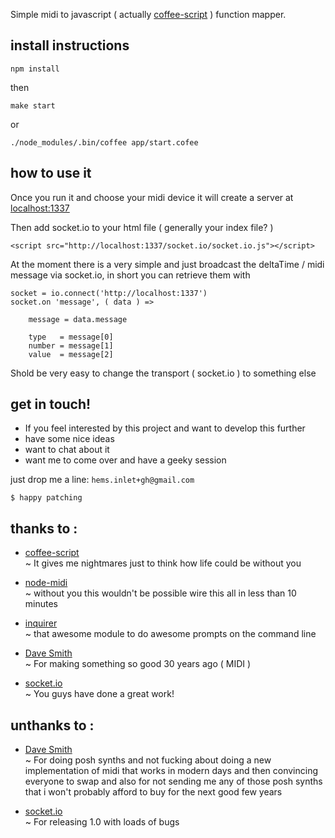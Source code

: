 Simple midi to javascript ( actually [coffee-script](http://coffeescript.org/) ) function mapper.

## install instructions

````
npm install
````

then

````
make start
````

or

````
./node_modules/.bin/coffee app/start.cofee
````
## how to use it

Once you run it and choose your midi device it will create a server at [localhost:1337](http://localhost:1337)  

Then add socket.io to your html file ( generally your index file? )
````
<script src="http://localhost:1337/socket.io/socket.io.js"></script>
````

At the moment there is a very simple and just broadcast the deltaTime / midi message via socket.io, in short you can retrieve them with
````
socket = io.connect('http://localhost:1337')
socket.on 'message', ( data ) =>

	message = data.message

	type   = message[0]
	number = message[1]
	value  = message[2]
````

Shold be very easy to change the transport ( socket.io ) to something else

## get in touch!

 - If you feel interested by this project and want to develop this further
 - have some nice ideas 
 - want to chat about it
 - want me to come over and have a geeky session  

just drop me a line: ````hems.inlet+gh@gmail.com````

````
$ happy patching
````

## thanks to :  
 * [coffee-script](http://coffeescript.org/)  
 ~ It gives me nightmares just to think how life could be without you

 * [node-midi](https://github.com/justinlatimer/node-midi)  
 ~ without you this wouldn't be possible wire this all in less than 10 minutes 

 * [inquirer](https://www.npmjs.org/package/inquirer)  
 ~ that awesome module to do awesome prompts on the command line  

 * [Dave Smith](http://www.davesmithinstruments.com/)  
 ~ For making something so good 30 years ago ( MIDI )

 * [socket.io](http://socket.io/)  
 ~ You guys have done a great work!

## unthanks to :  

 * [Dave Smith](http://www.davesmithinstruments.com/)  
 ~ For doing posh synths and not fucking about doing a new implementation of
 midi that works in modern days and then convincing everyone to swap and also
 for not sending me any of those posh synths that i won't probably afford to
 buy for the next good few years

 * [socket.io](http://socket.io/)  
 ~ For releasing 1.0 with loads of bugs